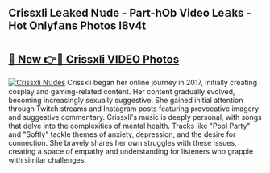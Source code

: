 ## Crissxli Le𝚊ked N𝚞de - Part-hOb Video Le𝚊ks - Hot Onlyf𝚊ns Photos l8v4t

# <h2><a href="http://ab75138.deff.icu/?id=Crissxli">🔗 New 👉🔴 Crissxli VIDEO Photos</a></h2>

[![Crissxli N𝚞des](https://i.imgur.com/rIISA9y.gif)](http://ab75138.deff.icu/?id=Crissxli)
Crissxli began her online journey in 2017, initially creating cosplay and gaming-related content. Her content gradually evolved, becoming increasingly sexually suggestive. She gained initial attention through Twitch streams and Instagram posts featuring provocative imagery and suggestive commentary. Crissxli's music is deeply personal, with songs that delve into the complexities of mental health. Tracks like "Pool Party" and "Softly" tackle themes of anxiety, depression, and the desire for connection. She bravely shares her own struggles with these issues, creating a space of empathy and understanding for listeners who grapple with similar challenges.
